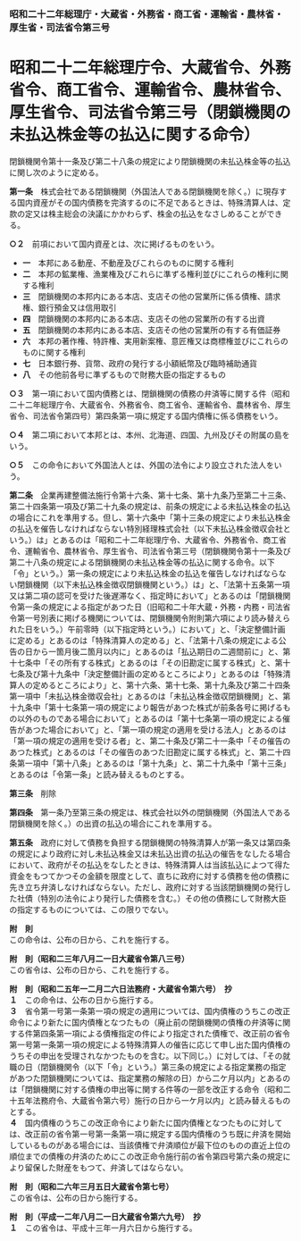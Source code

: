 ### 昭和二十二年総理庁・大蔵省・外務省・商工省・運輸省・農林省・厚生省・司法省令第三号  
# 昭和二十二年総理庁令、大蔵省令、外務省令、商工省令、運輸省令、農林省令、厚生省令、司法省令第三号（閉鎖機関の未払込株金等の払込に関する命令）  
閉鎖機関令第十一条及び第二十八条の規定により閉鎖機関の未払込株金等の払込に関し次のように定める。  
  
  
**第一条**　株式会社である閉鎖機関（外国法人である閉鎖機関を除く。）に現存する国内資産がその国内債務を完済するのに不足であるときは、特殊清算人は、定款の定又は株主総会の決議にかかわらず、株金の払込をなさしめることができる。  
  
**○２**　前項において国内資産とは、次に掲げるものをいう。  
* **一**　本邦にある動産、不動産及びこれらのものに関する権利  
* **二**　本邦の鉱業権、漁業権及びこれらに準ずる権利並びにこれらの権利に関する権利  
* **三**　閉鎖機関の本邦内にある本店、支店その他の営業所に係る債権、請求権、銀行預金又は信用取引  
* **四**　閉鎖機関の本邦内にある本店、支店その他の営業所の有する出資  
* **五**　閉鎖機関の本邦内にある本店、支店その他の営業所の有する有価証券  
* **六**　本邦の著作権、特許権、実用新案権、意匠権又は商標権並びにこれらのものに関する権利  
* **七**　日本銀行券、貨幣、政府の発行する小額紙幣及び臨時補助通貨  
* **八**　その他前各号に準ずるもので財務大臣の指定するもの  
  
**○３**　第一項において国内債務とは、閉鎖機関の債務の弁済等に関する件（昭和二十二年総理庁令、大蔵省令、外務省令、商工省令、運輸省令、農林省令、厚生省令、司法省令第四号）第四条第一項に規定する国内債権に係る債務をいう。  
  
**○４**　第二項において本邦とは、本州、北海道、四国、九州及びその附属の島をいう。  
  
**○５**　この命令において外国法人とは、外国の法令により設立された法人をいう。  
  
**第二条**　企業再建整備法施行令第十六条、第十七条、第十九条乃至第二十三条、第二十四条第一項及び第二十九条の規定は、前条の規定による未払込株金の払込の場合にこれを準用する。但し、第十六条中「第十三条の規定により未払込株金の払込を催告しなければならない特別経理株式会社（以下未払込株金徴収会社という。）は」とあるのは「昭和二十二年総理庁令、大蔵省令、外務省令、商工省令、運輸省令、農林省令、厚生省令、司法省令第三号（閉鎖機関令第十一条及び第二十八条の規定による閉鎖機関の未払込株金等の払込に関する命令。以下「令」という。）第一条の規定により未払込株金の払込を催告しなければならない閉鎖機関（以下未払込株金徴収閉鎖機関という。）は」と、「法第十五条第一項又は第二項の認可を受けた後遅滞なく、指定時において」とあるのは「閉鎖機関令第一条の規定による指定があつた日（旧昭和二十年大蔵・外務・内務・司法省令第一号別表に掲げる機関については、閉鎖機関令附則第六項により読み替えられた日をいう。）午前零時（以下指定時という。）において」と、「決定整備計画に定める」とあるのは「特殊清算人の定める」と、「法第十八条の規定による公告の日から一箇月後二箇月以内に」とあるのは「払込期日の二週間前に」と、第十七条中「その所有する株式」とあるのは「その旧勘定に属する株式」と、第十七条及び第十九条中「決定整備計画の定めるところにより」とあるのは「特殊清算人の定めるところにより」と、第十六条、第十七条、第十九条及び第二十四条第一項中「未払込株金徴収会社」とあるのは「未払込株金徴収閉鎖機関」と、第十九条中「第十七条第一項の規定により報告があつた株式が前条各号に掲げるもの以外のものである場合において」とあるのは「第十七条第一項の規定による催告があつた場合において」と、「第一項の規定の適用を受ける法人」とあるのは「第一項の規定の適用を受ける者」と、第二十条及び第二十一条中「その催告のあつた株式」とあるのは「その催告のあつた旧勘定に属する株式」と、第二十四条第一項中「第十八条」とあるのは「第十九条」と、第二十九条中「第十三条」とあるのは「令第一条」と読み替えるものとする。  
  
**第三条**　削除  
  
**第四条**　第一条乃至第三条の規定は、株式会社以外の閉鎖機関（外国法人である閉鎖機関を除く。）の出資の払込の場合にこれを準用する。  
  
**第五条**　政府に対して債務を負担する閉鎖機関の特殊清算人が第一条又は第四条の規定により政府に対し未払込株金又は未払込出資の払込の催告をなしたる場合において、政府がその払込をなしたときは、特殊清算人は当該払込によつて得た資金をもつてかつその金額を限度として、直ちに政府に対する債務を他の債務に先き立ち弁済しなければならない。ただし、政府に対する当該閉鎖機関の発行した社債（特別の法令により発行した債務を含む。）その他の債務にして財務大臣の指定するものについては、この限りでない。  
  
**附　則**  
この命令は、公布の日から、これを施行する。  
  
**附　則（昭和二三年八月二一日大蔵省令第八三号）**  
この省令は、公布の日から、これを施行する。  
  
**附　則（昭和二五年一二月二六日法務府・大蔵省令第六号）　抄**  
**１**　この命令は、公布の日から施行する。  
**３**　省令第一号第一条第一項の規定の適用については、国内債権のうちこの改正命令により新たに国内債権となつたもの（廃止前の閉鎖機関の債権の弁済等に関する件第四条第一項による債権指定の件により指定された債権で、改正前の省令第一号第一条第一項の規定による特殊清算人の催告に応じて申し出た国内債権のうちその申出を受理されなかつたものを含む。以下同じ。）に対しては、「その就職の日（閉鎖機関令（以下「令」という。）第三条の規定による指定業務の指定があつた閉鎖機関については、指定業務の解除の日）から二ケ月以内」とあるのは「閉鎖機関に対する債権の申出等に関する件等の一部を改正する命令（昭和二十五年法務府令、大蔵省令第六号）施行の日から一ケ月以内」と読み替えるものとする。  
**４**　国内債権のうちこの改正命令により新たに国内債権となつたものに対しては、改正前の省令第一号第一条第一項に規定する国内債権のうち既に弁済を開始しているものがある場合には、当該債権で弁済順位が最下位のものの直近上位の順位までの債権の弁済のためにこの改正命令施行前の省令第四号第六条の規定により留保した財産をもつて、弁済してはならない。  
  
**附　則（昭和二六年三月五日大蔵省令第七号）**  
この省令は、公布の日から施行する。  
  
**附　則（平成一二年八月二一日大蔵省令第六九号）　抄**  
**１**　この省令は、平成十三年一月六日から施行する。  
  
